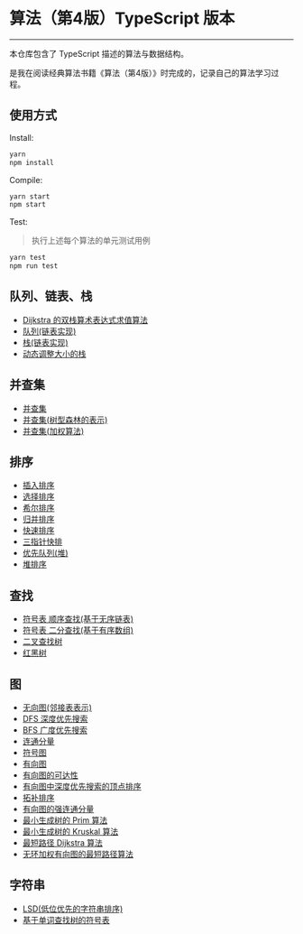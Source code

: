# 算法（第4版）TypeScript 版本

---

本仓库包含了 TypeScript 描述的算法与数据结构。

是我在阅读经典算法书籍《算法（第4版）》时完成的，记录自己的算法学习过程。

## 使用方式

Install:

```bash
yarn
npm install
```

Compile:

```bash
yarn start
npm start
```

Test:
> 执行上述每个算法的单元测试用例

```bash
yarn test
npm run test
```

## 队列、链表、栈

* [Dijkstra 的双栈算术表达式求值算法](src/algs4/1-3/evaluate.ts)
* [队列(链表实现)](src/algs4/1-3/node-queue.ts)
* [栈(链表实现)](src/algs4/1-3/node-stack.ts)
* [动态调整大小的栈](src/algs4/1-3/resizing-array-stack.ts)

## 并查集

* [并查集](src/algs4/1-5/union-find.ts)
* [并查集(树型森林的表示)](src/algs4/1-5/quick-union.ts)
* [并查集(加权算法)](src/algs4/1-5/weight-quick-union.ts)

## 排序

* [插入排序](src/algs4/sort/insertion.ts)
* [选择排序](src/algs4/sort/selection.ts)
* [希尔排序](src/algs4/sort/shell-sort.ts)
* [归并排序](src/algs4/sort/merge-sort.ts)
* [快速排序](src/algs4/sort/quick-sort.ts)
* [三指针快排](src/algs4/sort/quick3way.ts)
* [优先队列(堆)](src/algs4/sort/max-pq.ts)
* [堆排序](src/algs4/sort/heap-sort.ts)

## 查找

* [符号表 顺序查找(基于无序链表)](src/algs4/search/sequential-search-st.ts)
* [符号表 二分查找(基于有序数组)](src/algs4/search/binary-search-st.ts)
* [二叉查找树](src/algs4/search/binary-search-tree.ts)
* [红黑树](src/algs4/search/red-black-bst.ts)

## 图

* [无向图(邻接表表示)](src/algs4/graph/graph.ts)
* [DFS 深度优先搜索](src/algs4/graph/dfs.ts)
* [BFS 广度优先搜索](src/algs4/graph/bfs.ts)
* [连通分量](src/algs4/graph/connect-components.ts)
* [符号图](src/algs4/graph/symbol-graph.ts)
* [有向图](src/algs4/graph/digraph.ts)
* [有向图的可达性](src/algs4/graph/directed-dfs.ts)
* [有向图中深度优先搜索的顶点排序](src/algs4/graph/depth-first-order.ts)
* [拓补排序](src/algs4/graph/topological.ts)
* [有向图的强连通分量](src/algs4/graph/kosaraju.ts)
* [最小生成树的 Prim 算法](src/algs4/graph/prim-mst.ts)
* [最小生成树的 Kruskal 算法](src/algs4/graph/kruskal-mst.ts)
* [最短路径 Dijkstra 算法](src/algs4/graph/dijkstra-sp.ts)
* [无环加权有向图的最短路径算法](src/algs4/graph/acyclic-sp.ts)

## 字符串

* [LSD(低位优先的字符串排序)](src/algs4/strings/LSD.ts)
* [基于单词查找树的符号表](src/algs4/strings/tries-st.ts)
